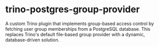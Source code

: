 # trino-postgres-group-provider
A custom Trino plugin that implements group-based access control by fetching user group memberships from a PostgreSQL database. This replaces Trino's default file-based group provider with a dynamic, database-driven solution.
